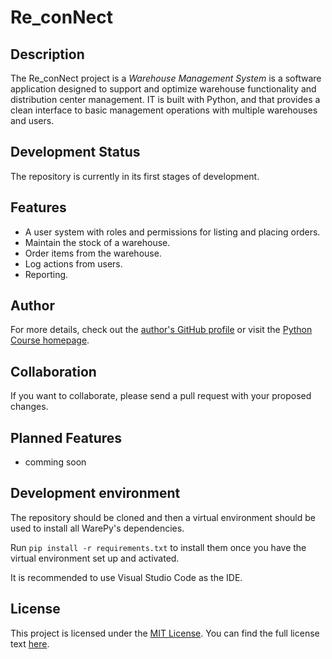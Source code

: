 # Re_conNect


## Description

 The Re_conNect project is a *Warehouse Management System* is a software application designed to support and optimize warehouse functionality and distribution center management.
IT is built with Python, and that provides a clean interface to basic management operations with multiple warehouses and users.


## Development Status

The repository is currently in its first stages of development.


## Features

- A user system with roles and permissions for listing and placing orders.
- Maintain the stock of a warehouse.
- Order items from the warehouse.
- Log actions from users.
- Reporting.


## Author

For more details, check out the [author's GitHub profile](https://github.com/george-krg) or visit the [Python Course homepage](https://digitalcareerinstitute.org/courses/python-backend-programming/).

## Collaboration

If you want to collaborate, please send a pull request with your proposed changes.

## Planned Features

- comming soon

## Development environment

The repository should be cloned and then a virtual environment should be used to install all WarePy's dependencies.

Run `pip install -r requirements.txt` to install them once you have the virtual environment set up and activated.

It is recommended to use Visual Studio Code as the IDE.


## License

This project is licensed under the [MIT License](LICENSE.txt).
You can find the full license text [here](LICENSE.txt).



